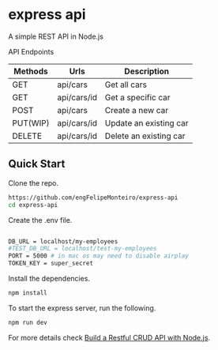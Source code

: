 # express api

A simple REST API in Node.js

API Endpoints

| Methods     | Urls             |Description            |
| ----------- | -----------      | -----------        |
| GET         | api/cars    |Get all cars           |
| GET         | api/cars/id |Get a specific car         |
| POST        | api/cars    |Create a new car         |
| PUT(WIP)        | api/cars/id    |Update an existing car|
| DELETE        | api/cars/id    |Delete an existing car|

## Quick Start

Clone the repo.

```bash
https://github.com/engFelipeMonteiro/express-api
cd express-api
```
Create the .env file.

```bash (.env)

DB_URL = localhost/my-employees
#TEST_DB_URL = localhost/test-my-employees
PORT = 5000 # in mac os may need to disable airplay
TOKEN_KEY = super_secret
```
Install the dependencies.

```bash
npm install
```
To start the express server, run the following.

```bash
npm run dev
```

For more details check [Build a Restful CRUD API with Node.js](https://dev.to/zagaris/build-a-restful-crud-api-with-node-js-2334).


